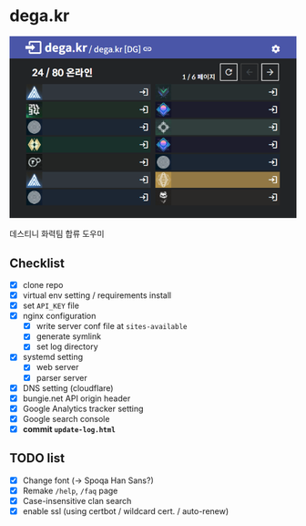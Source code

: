 # dega.kr

![img](web/static/img/help_2.png)

데스티니 화력팀 합류 도우미

## Checklist
- [x] clone repo
- [x] virtual env setting / requirements install
- [x] set `API_KEY` file
- [x] nginx configuration
  - [x] write server conf file at `sites-available`
  - [x] generate symlink
  - [x] set log directory
- [x] systemd setting
  - [x] web server
  - [x] parser server
- [x] DNS setting (cloudflare)
- [x] bungie.net API origin header
- [x] Google Analytics tracker setting
- [x] Google search console
- [x] **commit `update-log.html`**

## TODO list
- [x] Change font (-> Spoqa Han Sans?)
- [x] Remake `/help`, `/faq` page
- [x] Case-insensitive clan search
- [x] enable ssl (using certbot / wildcard cert. / auto-renew)
